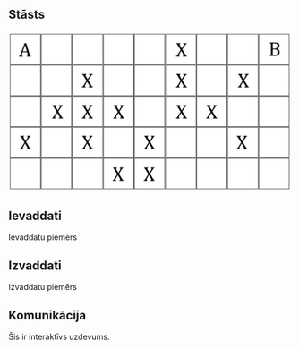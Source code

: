 Stāsts
------

![1. attēls: Laukuma piemērs](kp1.png)

Ievaddati
---------

Ievaddatu piemērs


Izvaddati
---------

Izvaddatu piemērs

Komunikācija
------------

Šis ir interaktīvs uzdevums.
